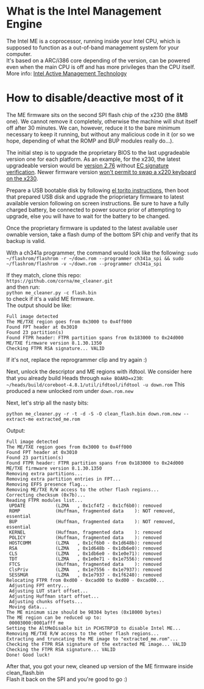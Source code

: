 What is the Intel Management Engine
===
The Intel ME is a coprocessor, running inside your Intel CPU, which is supposed to function as a out-of-band management system for your computer.  
It's based on a ARC/i386 core depending of the version, can be powered even when the main CPU is off and has more privileges than the CPU itself.  
More info: [Intel Active Management Technology](https://en.wikipedia.org/wiki/Intel_Active_Management_Technology)

How to disable/deactive most of it
===
The ME firmware sits on the second SPI flash chip of the x230 (the 8MB one). We cannot remove it completely, otherwise the machine will shut itself off after 30 minutes. We can, however, reduce it to the bare minimum necessary to keep it running, but without any malicious code in it (or so we hope, depending of what the ROMP and BUP modules really do...).

The initial step is to upgrade the proprietary BIOS to the last upgradeable version one for each platform. 
As an example, for the x230, the latest upgradeable version would be [version 2.76](https://download.lenovo.com/pccbbs/mobiles/g2uj32us.iso) without [EC signature verification](https://support.lenovo.com/us/en/solutions/len-27764). Newer firmware version [won't permit to swap a x220 keyboard on the x230](https://github.com/hamishcoleman/thinkpad-ec/pull/130).  

Prepare a USB bootable disk by following [el torito instructions](https://askubuntu.com/questions/651281/write-bootable-bios-update-iso-to-usb-stick), then boot that prepared USB disk and upgrade the prioprietary firmware to latest available version following on screen instructions. Be sure to have a fully charged battery, be connected to power source prior of attempting to upgrade, else you will have to wait for the battery to be changed.

Once the proprietary firmware is updated to the latest available user ownable version, take a flash dump of the bottom SPI chip and verify that its backup is valid.

With a ch341a programmer, the command would look like the following:
`sudo ~/flashrom/flashrom -r ~/down.rom --programmer ch341a_spi && sudo ~/flashrom/flashrom -v ~/down.rom --programmer ch341a_spi`

If they match, clone this repo:  
`https://github.com/corna/me_cleaner.git`  
and then run:  
`python me_cleaner.py -c flash.bin`  
to check if it's a valid ME firmware.  
The output should be like:  

```
Full image detected
The ME/TXE region goes from 0x3000 to 0x4ff000
Found FPT header at 0x3010
Found 23 partition(s)
Found FTPR header: FTPR partition spans from 0x183000 to 0x24d000
ME/TXE firmware version 8.1.30.1350
Checking FTPR RSA signature... VALID
```

If it's not, replace the reprogrammer clip and try again :)  

Next, unlock the descriptor and ME regions with ifdtool. We consider here that you already build Heads through `make BOARD=x230`:
`~/heads/build/coreboot-4.8.1/util/ifdtool/ifdtool -u down.rom`
This produced a new unlocked rom under `down.rom.new`

Next, let's strip all the nasty bits:  

`python me_cleaner.py -r -t -d -S -O clean_flash.bin down.rom.new --extract-me extracted_me.rom`

Output:  

```
Full image detected
The ME/TXE region goes from 0x3000 to 0x4ff000
Found FPT header at 0x3010
Found 23 partition(s)
Found FTPR header: FTPR partition spans from 0x183000 to 0x24d000
ME/TXE firmware version 8.1.30.1350
Removing extra partitions...
Removing extra partition entries in FPT...
Removing EFFS presence flag...
Removing ME/TXE R/W access to the other flash regions...
Correcting checksum (0x7b)...
Reading FTPR modules list...
 UPDATE           (LZMA   , 0x1cf4f2 - 0x1cf6b0): removed
 ROMP             (Huffman, fragmented data    ): NOT removed, essential
 BUP              (Huffman, fragmented data    ): NOT removed, essential
 KERNEL           (Huffman, fragmented data    ): removed
 POLICY           (Huffman, fragmented data    ): removed
 HOSTCOMM         (LZMA   , 0x1cf6b0 - 0x1d648b): removed
 RSA              (LZMA   , 0x1d648b - 0x1db6e0): removed
 CLS              (LZMA   , 0x1db6e0 - 0x1e0e71): removed
 TDT              (LZMA   , 0x1e0e71 - 0x1e7556): removed
 FTCS             (Huffman, fragmented data    ): removed
 ClsPriv          (LZMA   , 0x1e7556 - 0x1e7937): removed
 SESSMGR          (LZMA   , 0x1e7937 - 0x1f6240): removed
Relocating FTPR from 0xd00 - 0xcad00 to 0xd00 - 0xcad00...
 Adjusting FPT entry...
 Adjusting LUT start offset...
 Adjusting Huffman start offset...
 Adjusting chunks offsets...
 Moving data...
The ME minimum size should be 98304 bytes (0x18000 bytes)
The ME region can be reduced up to:
 00003000:0001afff me
Setting the AltMeDisable bit in PCHSTRP10 to disable Intel ME...
Removing ME/TXE R/W access to the other flash regions...
Extracting and truncating the ME image to "extracted_me.rom"...
Checking the FTPR RSA signature of the extracted ME image... VALID
Checking the FTPR RSA signature... VALID
Done! Good luck!
```

After that, you got your new, cleaned up version of the ME firmware inside clean_flash.bin  
Flash it back on the SPI and you're good to go :)

